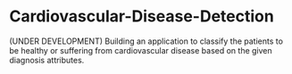 # Cardiovascular-Disease-Detection
(UNDER DEVELOPMENT)
Building an application to classify the patients to be healthy or suffering from cardiovascular disease based on the given diagnosis attributes.
